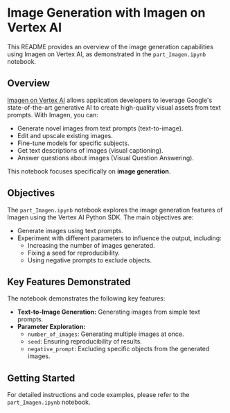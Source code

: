# Image Generation with Imagen on Vertex AI

This README provides an overview of the image generation capabilities using Imagen on Vertex AI, as demonstrated in the `part_Imagen.ipynb` notebook.

## Overview

[Imagen on Vertex AI](https://cloud.google.com/vertex-ai/docs/generative-ai/image/overview) allows application developers to leverage Google's state-of-the-art generative AI to create high-quality visual assets from text prompts. With Imagen, you can:

- Generate novel images from text prompts (text-to-image).
- Edit and upscale existing images.
- Fine-tune models for specific subjects.
- Get text descriptions of images (visual captioning).
- Answer questions about images (Visual Question Answering).

This notebook focuses specifically on **image generation**.

## Objectives

The `part_Imagen.ipynb` notebook explores the image generation features of Imagen using the Vertex AI Python SDK. The main objectives are:

- Generate images using text prompts.
- Experiment with different parameters to influence the output, including:
    - Increasing the number of images generated.
    - Fixing a seed for reproducibility.
    - Using negative prompts to exclude objects.

## Key Features Demonstrated

The notebook demonstrates the following key features:

- **Text-to-Image Generation:** Generating images from simple text prompts.
- **Parameter Exploration:**
    - `number_of_images`: Generating multiple images at once.
    - `seed`: Ensuring reproducibility of results.
    - `negative_prompt`: Excluding specific objects from the generated images.

## Getting Started

For detailed instructions and code examples, please refer to the `part_Imagen.ipynb` notebook.
